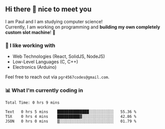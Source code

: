 ## Hi there 👋 nice to meet you

I am Paul and I am studying computer science!  
Currently, I am working on programming and **building my own completely custom slot machine**! 🎰

### 🔭 I like working with
- Web Technologies (React, SolidJS, NodeJS)
- Low-Level Languages (C, C++)
- Electronics (Arduino)

Feel free to reach out via `pgr4567codes@gmail.com`.

### 📊 What I'm currently coding in
<!--START_SECTION:waka-->

```txt
Total Time: 0 hrs 9 mins

Text   0 hrs 5 mins    ██████████████░░░░░░░░░░░   55.36 %
TSX    0 hrs 4 mins    ██████████▓░░░░░░░░░░░░░░   42.86 %
JSON   0 hrs 0 mins    ▒░░░░░░░░░░░░░░░░░░░░░░░░   01.79 %
```

<!--END_SECTION:waka-->
